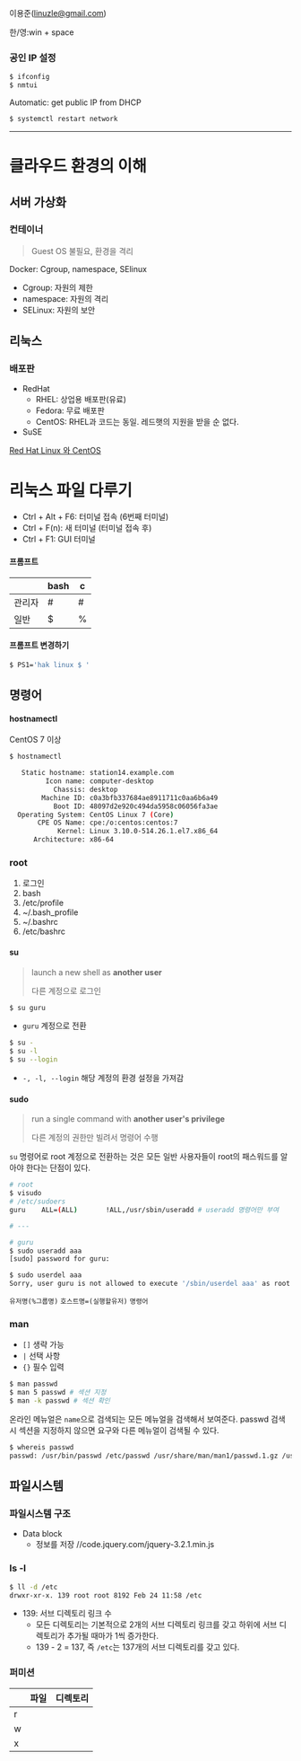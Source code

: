 
이용준(linuzle@gmail.com)

한/영:win + space

### 공인 IP 설정

```bash
$ ifconfig
$ nmtui
```

Automatic: get public IP from DHCP

```bash
$ systemctl restart network
```
---

# 클라우드 환경의 이해
## 서버 가상화

### 컨테이너
> Guest OS 불필요, 환경을 격리


Docker: Cgroup, namespace, SElinux

- Cgroup: 자원의 제한
- namespace: 자원의 격리
- SELinux: 자원의 보안

## 리눅스
### 배포판
- RedHat
	- RHEL: 상업용 배포판(유료)
	- Fedora: 무료 배포판
	- CentOS: RHEL과 코드는 동일. 레드햇의 지원을 받을 순 없다.
- SuSE

[Red Hat Linux 와 CentOS](https://www.lesstif.com/pages/viewpage.action?pageId=20775405)

# 리눅스 파일 다루기
- Ctrl + Alt + F6: 터미널 접속 (6번째 터미널)
- Ctrl + F(n): 새 터미널 (터미널 접속 후)
- Ctrl + F1: GUI 터미널

#### 프롬프트
|| bash| c |
|--|--|--
|관리자|#|#|
|일반|$|%|

#### 프롬프트 변경하기
```bash
$ PS1='hak linux $ '
```

## 명령어

#### hostnamectl
CentOS 7 이상
```bash
$ hostnamectl

   Static hostname: station14.example.com
         Icon name: computer-desktop
           Chassis: desktop
        Machine ID: c0a3bfb337684ae8911711c0aa6b6a49
           Boot ID: 48097d2e920c494da5958c06056fa3ae
  Operating System: CentOS Linux 7 (Core)
       CPE OS Name: cpe:/o:centos:centos:7
            Kernel: Linux 3.10.0-514.26.1.el7.x86_64
      Architecture: x86-64
```
### root

1. 로그인
2. bash
3. /etc/profile
4. ~/.bash_profile
5. ~/.bashrc
6. /etc/bashrc


#### su
> launch a new shell as **another user**
>
> 다른 계정으로 로그인

```bash
$ su guru
```
- `guru` 계정으로 전환

```bash
$ su -
$ su -l
$ su --login
```
- `-, -l, --login` 해당 계정의 환경 설정을 가져감

#### sudo 
> run a single command with **another user's privilege**
>
> 다른 계정의 권한만 빌려서 명령어 수행

`su` 명령어로 root 계정으로 전환하는 것은 모든 일반 사용자들이 root의 패스워드를 알아야 한다는 단점이 있다.


```bash
# root
$ visudo
# /etc/sudoers
guru    ALL=(ALL)       !ALL,/usr/sbin/useradd # useradd 명령어만 부여

# ---

# guru
$ sudo useradd aaa
[sudo] password for guru:

$ sudo userdel aaa
Sorry, user guru is not allowed to execute '/sbin/userdel aaa' as root on st여ation14.example.com.
```
`유저명(%그룹명)`   `호스트명=(실행할유저)`   `명령어`

### man

- `[]` 생략 가능
- `|` 선택 사항
- `{}` 필수 입력

```bash
$ man passwd
$ man 5 passwd # 섹션 지정
$ man -k passwd # 섹션 확인
```
온라인 메뉴얼은 `name`으로 검색되는 모든 메뉴얼을 검색해서 보여준다.
passwd 검색 시 섹션을 지정하지 않으면 요구와 다른 메뉴얼이 검색될 수 있다.

```bash
$ whereis passwd
passwd: /usr/bin/passwd /etc/passwd /usr/share/man/man1/passwd.1.gz /usr/share/man/man5/passwd.5.gz
```

## 파일시스템

### 파일시스템 구조
- Data block
	- 정보를 저장
//code.jquery.com/jquery-3.2.1.min.js


### ls -l
```bash
$ ll -d /etc
drwxr-xr-x. 139 root root 8192 Feb 24 11:58 /etc
```
- 139: 서브 디렉토리 링크 수
	- 모든 디렉토리는 기본적으로 2개의 서브 디렉토리 링크를 갖고 하위에 서브 디렉토리가 추가될 때마가 1씩 증가한다.
	- 139 - 2 = 137, 즉 `/etc`는 137개의 서브 디렉토리를 갖고 있다.

### 퍼미션
|  | 파일 | 디렉토리
|--|--|--|
| r |  |  |
| w |  |  |
| x |  |  |

<!--stackedit_data:
eyJoaXN0b3J5IjpbMTkyODIwMzIyMCw0NTYyMjkwOTksMTczNT
g1ODE0MywyMDE4MzYwMDEwLDExMDM2ODQ0ODUsODgwMjUwOTk3
LC05OTAzMzEyODQsLTg2NzM4MDExMCwtMzA4NTM2MjQ5LDE0OD
U0MTI5MTAsLTQ0NjU0NDExOCwtMjAxMDE2NzUzMiw5MjQ1MTY1
NzQsMTU4NDQ2OTM2NF19
-->